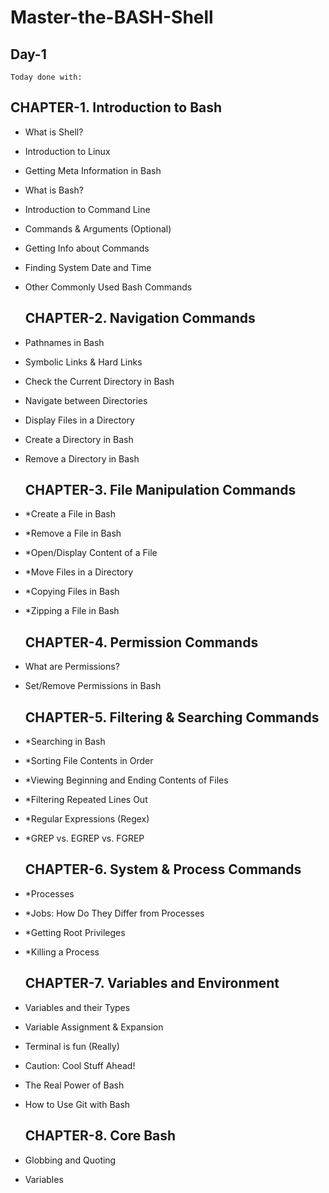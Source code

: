 # Master-the-BASH-Shell

##  Day-1

  `Today done with:`
  
   ## CHAPTER-1. Introduction to Bash

* What is Shell?
* Introduction to Linux
* Getting Meta Information in Bash
* What is Bash?
* Introduction to Command Line
* Commands & Arguments (Optional)
* Getting Info about Commands
* Finding System Date and Time
* Other Commonly Used Bash Commands

   ##   CHAPTER-2. Navigation Commands

* Pathnames in Bash
* Symbolic Links & Hard Links
* Check the Current Directory in Bash
* Navigate between Directories
* Display Files in a Directory
* Create a Directory in Bash
* Remove a Directory in Bash

   ## CHAPTER-3. File Manipulation Commands
* *Create a File in Bash
* *Remove a File in Bash
* *Open/Display Content of a File
* *Move Files in a Directory
* *Copying Files in Bash
* *Zipping a File in Bash

     ## CHAPTER-4. Permission Commands
* What are Permissions?
* Set/Remove Permissions in Bash

     ## CHAPTER-5. Filtering & Searching Commands
* *Searching in Bash
* *Sorting File Contents in Order
* *Viewing Beginning and Ending Contents of Files
* *Filtering Repeated Lines Out
* *Regular Expressions (Regex)
* *GREP vs. EGREP vs. FGREP
     
     ## CHAPTER-6. System & Process Commands
* *Processes
* *Jobs: How Do They Differ from Processes
* *Getting Root Privileges
* *Killing a Process

     ## CHAPTER-7. Variables and Environment
* Variables and their Types
* Variable Assignment & Expansion
* Terminal is fun (Really)
* Caution: Cool Stuff Ahead!
* The Real Power of Bash
* How to Use Git with Bash

     ## CHAPTER-8. Core Bash
* Globbing and Quoting
* Variables
